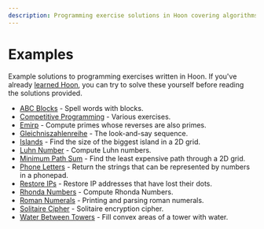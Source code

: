 ```yaml
---
description: Programming exercise solutions in Hoon covering algorithms like spell checking with blocks, competitive programming challenges, prime number calculations, path finding, and encryption implementations.
---
```


# Examples

Example solutions to programming exercises written in Hoon. If you've already [learned Hoon](../../build-on-urbit/hoon-school), you can try to solve these yourself before reading the solutions provided.

- [ABC Blocks](abc-blocks.md) - Spell words with blocks.
- [Competitive Programming](competitive.md) - Various exercises.
- [Emirp](emirp.md) - Compute primes whose reverses are also primes.
- [Gleichniszahlenreihe](gleichniszahlenreihe.md) - The look-and-say sequence.
- [Islands](islands.md) - Find the size of the biggest island in a 2D grid.
- [Luhn Number](luhn-number.md) - Compute Luhn numbers.
- [Minimum Path Sum](min-path.md) - Find the least expensive path through a 2D grid.
- [Phone Letters](phone-letters.md) - Return the strings that can be represented by numbers in a phonepad.
- [Restore IPs](restore-ip.md) - Restore IP addresses that have lost their dots.
- [Rhonda Numbers](rhonda.md) - Compute Rhonda Numbers.
- [Roman Numerals](roman.md) - Printing and parsing roman numerals.
- [Solitaire Cipher](solitaire.md) - Solitaire encryption cipher.
- [Water Between Towers](water-towers.md) - Fill convex areas of a tower with water.
